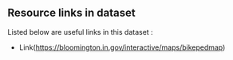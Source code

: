 ## Resource links in dataset 

Listed below are useful links in this dataset : 

* Link(https://bloomington.in.gov/interactive/maps/bikepedmap)
